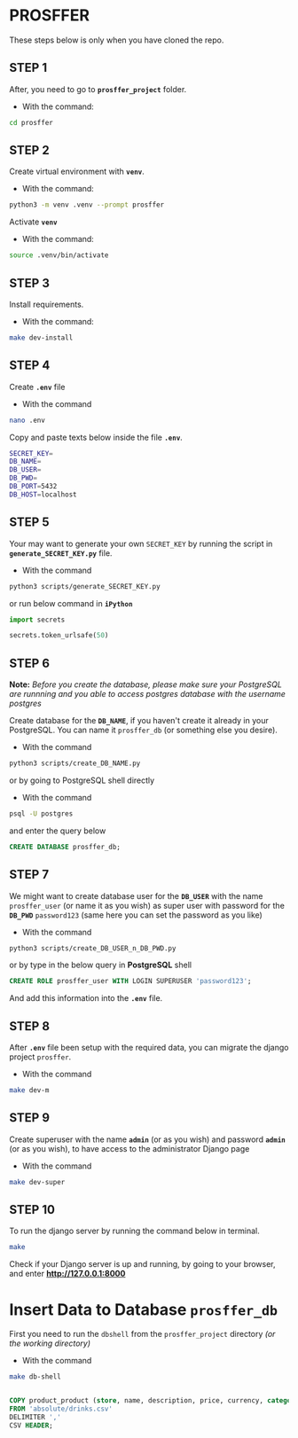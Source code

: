 # **PROSFFER**

These steps below is only when you have cloned the repo.

## **STEP 1**

After, you need to go to  **`prosffer_project`** folder.

- With the command:

```bash
cd prosffer
```

## **STEP 2**

Create virtual environment with **`venv`**.

- With the command:

```bash
python3 -m venv .venv --prompt prosffer
```

Activate **`venv`**

- With the command:

```bash
source .venv/bin/activate
```

## **STEP 3**

Install requirements.

- With the command:

```bash
make dev-install
```


## **STEP 4**

Create **`.env`** file

- With the command

```bash
nano .env
```
Copy and paste texts below inside the file **`.env`**.

```bash
SECRET_KEY=      
DB_NAME=
DB_USER=
DB_PWD=
DB_PORT=5432
DB_HOST=localhost
```


## **STEP 5**

Your may  want to generate your own `SECRET_KEY`
by running the script in **`generate_SECRET_KEY.py`** file.

- With the command 

```bash
python3 scripts/generate_SECRET_KEY.py
```

or run below command in **`iPython`**

```py
import secrets

secrets.token_urlsafe(50)
```

## **STEP 6**

**Note:** *Before you create the database, please make sure your PostgreSQL are runnning and you able to access postgres database with the username postgres*

Create database for the **`DB_NAME`**, if you haven't create it already in your PostgreSQL. You can name it `prosffer_db` (or something else you desire).

- With the command

```bash
python3 scripts/create_DB_NAME.py
```

or by going to PostgreSQL shell directly

- With the command

```bash
psql -U postgres
```

 and enter the query below

```sql
CREATE DATABASE prosffer_db;
```

## **STEP 7**

We might want to create database user for the **`DB_USER`** with the name `prosffer_user` (or name it as you wish) as super user with password for the **`DB_PWD`** `password123` (same here you can set the password as you like)

- With the command

```bash
python3 scripts/create_DB_USER_n_DB_PWD.py
```

or by type in the below query in **PostgreSQL** shell

```sql
CREATE ROLE prosffer_user WITH LOGIN SUPERUSER 'password123';
```


And add this information into the **`.env`** file.

## **STEP 8**

After **`.env`** file been setup with the required data, you can migrate the django  project `prosffer`.

- With the command

```bash
make dev-m
```

## **STEP 9**

Create superuser with the name **`admin`** (or as you wish) and password **`admin`** (or as you wish), to have access to the administrator Django page

- With the command

```bash
make dev-super
```


## **STEP 10**

To run the django server by running the command below in terminal.

```bash
make
```

Check if your Django server is up and running, by going to your browser, and enter **http://127.0.0.1:8000**


# **Insert Data to Database `prosffer_db`**


First you need to run the  `dbshell` from the `prosffer_project` directory *(or the working directory)*

- With the command

```bash
make db-shell
```



```sql

COPY product_product (store, name, description, price, currency, category, image, link, id_tag)
FROM 'absolute/drinks.csv'
DELIMITER ','
CSV HEADER;

```